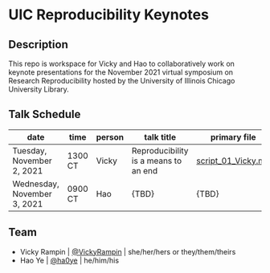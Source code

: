# UIC Reproducibility Keynotes

<!-- badges: start -->
<!-- badges: end -->

## Description

This repo is workspace for Vicky and Hao to collaboratively work on keynote presentations for the November 2021 virtual symposium on Research Reproducibility hosted by the University of Illinois Chicago University Library.

## Talk Schedule

|date | time | person | talk title | primary file |
|-----|------|--------|------------|--------------|
|Tuesday, November 2, 2021| 1300 CT | Vicky | Reproducibility is a means to an end | [script_01_Vicky.md](script_01_Vicky.md) |
|Wednesday, November 3, 2021| 0900 CT | Hao | {TBD} | {TBD} |

## Team

* Vicky Rampin | [@VickyRampin](https://twitter.com/VickyRampin) | she/her/hers or they/them/theirs
* Hao Ye | [@ha0ye](https://twitter.com/ha0ye) | he/him/his
